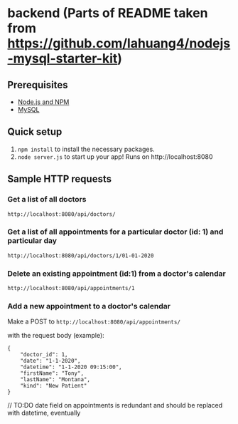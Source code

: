 # backend (Parts of README taken from https://github.com/lahuang4/nodejs-mysql-starter-kit)

## Prerequisites
* [Node.js and NPM](https://nodejs.org/en/)
* [MySQL](https://dev.mysql.com/downloads/installer/)

## Quick setup
1. `npm install` to install the necessary packages.
2. `node server.js` to start up your app! Runs on http://localhost:8080

## Sample HTTP requests

### Get a list of all doctors
```
http://localhost:8080/api/doctors/
```

### Get a list of all appointments for a particular doctor (id: 1) and particular day

```
http://localhost:8080/api/doctors/1/01-01-2020
```

### Delete an existing appointment (id:1) from a doctor's calendar

```
http://localhost:8080/api/appointments/1
```

### Add a new appointment to a doctor's calendar

Make a POST to `http://localhost:8080/api/appointments/`

with the request body (example):

```
{
	"doctor_id": 1,
	"date": "1-1-2020",
    "datetime": "1-1-2020 09:15:00",
	"firstName": "Tony",
	"lastName": "Montana",
	"kind": "New Patient"
}
```

// TO:DO date field on appointments is redundant and should be replaced with datetime, eventually